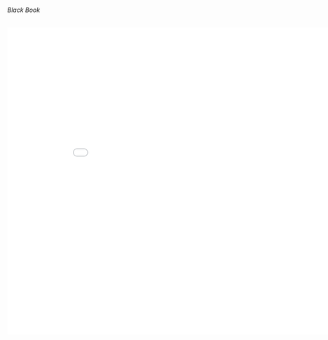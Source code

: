 ###### Black Book

<HTML>
  <body>
    <embed src="BECSMajorReport.pdf" width="900px" height="700px" />
  </body>
</HTML>
